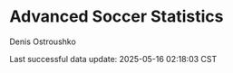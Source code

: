 # Advanced Soccer Statistics
Denis Ostroushko

<!-- gfm -->

Last successful data update: 2025-05-16 02:18:03 CST

